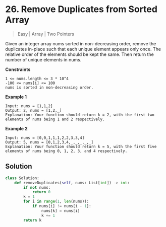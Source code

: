 # 26. Remove Duplicates from Sorted Array
> Easy | Array | Two Pointers

Given an integer array nums sorted in non-decreasing order, remove the duplicates in-place such that each unique element appears only once. The relative order of the elements should be kept the same. Then return the number of unique elements in nums.

**Constraints**

    1 <= nums.length <= 3 * 10^4
    -100 <= nums[i] <= 100
    nums is sorted in non-decreasing order.

**Example 1**

    Input: nums = [1,1,2]
    Output: 2, nums = [1,2,_]
    Explanation: Your function should return k = 2, with the first two elements of nums being 1 and 2 respectively.

**Example 2**

    Input: nums = [0,0,1,1,1,2,2,3,3,4]
    Output: 5, nums = [0,1,2,3,4,_,_,_,_,_]
    Explanation: Your function should return k = 5, with the first five elements of nums being 0, 1, 2, 3, and 4 respectively.

## Solution

```python
class Solution:
    def removeDuplicates(self, nums: List[int]) -> int:
        if not nums:
            return 0    
        k = 1
        for i in range(1, len(nums)):
            if nums[i] != nums[i - 1]:
                nums[k] = nums[i]
                k += 1       
        return k
